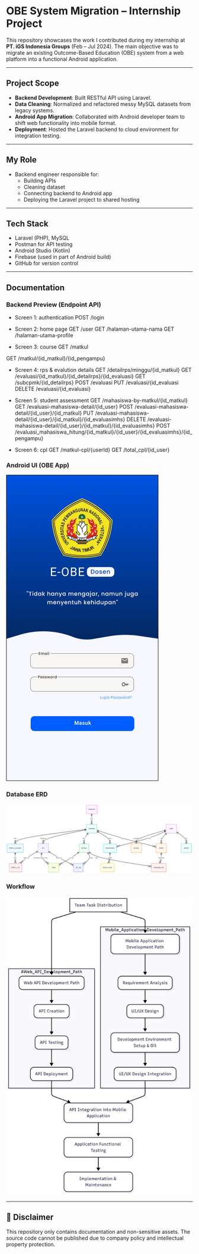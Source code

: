 # OBE System Migration – Internship Project

This repository showcases the work I contributed during my internship at **PT. iGS Indonesia Groups** (Feb – Jul 2024). The main objective was to migrate an existing Outcome-Based Education (OBE) system from a web platform into a functional Android application.

---

## Project Scope

-  **Backend Development**: Built RESTful API using Laravel.
-  **Data Cleaning**: Normalized and refactored messy MySQL datasets from legacy systems.
-  **Android App Migration**: Collaborated with Android developer team to shift web functionality into mobile format.
-  **Deployment**: Hosted the Laravel backend to cloud environment for integration testing.

---

##  My Role
- Backend engineer responsible for:
  - Building APIs
  - Cleaning dataset
  - Connecting backend to Android app
  - Deploying the Laravel project to shared hosting

---

##  Tech Stack
- Laravel (PHP), MySQL
- Postman for API testing
- Android Studio (Kotlin)
- Firebase (used in part of Android build)
- GitHub for version control

---

##  Documentation

### Backend Preview (Endpoint API)
- Screen 1: authentication
  POST /login
  
- Screen 2: home page
  GET /user
  GET /halaman-utama-nama
  GET /halaman-utama-profile
  
- Screen 3: course
  GET /matkul

GET /matkul/{id_matkul}/{id_pengampu}

- Screen 4: rps & evalution details
  GET /detailrps/minggu/{id_matkul}
  GET /evaluasi/{id_matkul}/{id_detailrps}/{id_evaluasi}
  GET /subcpmk/{id_detailrps}
  POST /evaluasi
  PUT /evaluasi/{id_evaluasi
  DELETE /evaluasi/{id_evaluasi}

- Screen 5: student assessment
  GET /mahasiswa-by-matkul/{id_matkul}
  GET /evaluasi-mahasiswa-detail/{id_user}
  POST /evaluasi-mahasiswa-detail/{id_user}/{id_matkul}
  PUT /evaluasi-mahasiswa-detail/{id_user}/{id_matkul}/{id_evaluasimhs}
  DELETE /evaluasi-mahasiswa-detail/{id_user}/{id_matkul}/{id_evaluasimhs}
  POST /evaluasi_mahasiswa_hitung/{id_matkul}/{id_user}/{id_evaluasimhs}/{id_pengampu}

- Screen 6: cpl
  GET /matkul-cpl/{userId}
  GET /total_cpl/{id_user}

### Android UI (OBE App)  
![Android UI](assets/android_ui.png)

### Database ERD  
![Database ERD](assets/database_erd.png)

### Workflow
![Workflow](assets/workflow.png)


---

## 🚫 Disclaimer
This repository only contains documentation and non-sensitive assets. The source code cannot be published due to company policy and intellectual property protection.
